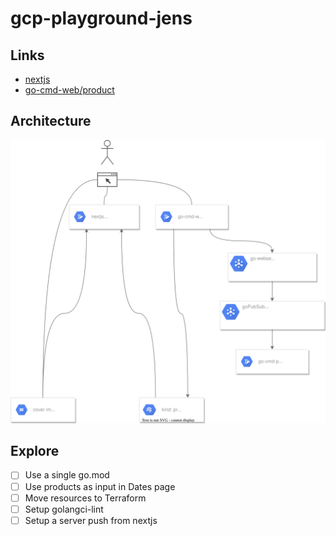# gcp-playground-jens

## Links

- [nextjs](https://nextjs-cg7lqxhiua-ew.a.run.app)
- [go-cmd-web/product](https://go-cmd-web-cg7lqxhiua-ew.a.run.app/product)

## Architecture

![Architecture diagram](architecture.drawio.svg)

## Explore

- [ ] Use a single go.mod
- [ ] Use products as input in Dates page
- [ ] Move resources to Terraform
- [ ] Setup golangci-lint
- [ ] Setup a server push from nextjs
